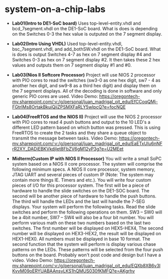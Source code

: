 # system-on-a-chip-labs

* __Lab01(Intro to DE1-SoC board)__ 
Uses top-level-entity.vhdl and bcd_7segment.vhdl on the DE1-SoC board. What is does is depending on the Switches 0-3 the hex value is outputed on the 7 segment display.

* __Lab02(Intro Using VHDL)__ 
Used top-level-entity.vhdl, bsc_7segment.vhdl, and add_bothSW.vhdl on the DE1-SoC board. What is does is output Switches 4-7 as hex on 7 segment display #4 and Switches 0-3 as hex on 7 segment display #2. It then takes these 2 hex values and outputs them on 7 segment display #1 and #0. 

* __Lab03(Nios II Softcore Processor)__ 
Project will use NIOS 2 processor with PIO cores to read the switches (sw3-0 as one hex digit, sw7 - 4 as another hex digit, and sw9-8 as a third hex digit) and display them on the 7 segment displays. All of the decoding is done in software and only generic PIO cores are used.
Video Demo: https://oregontech-my.sharepoint.com/:v:/g/personal/juan_madrigal_oit_edu/EfCCoqQMj-FGtrIMs8OrtakBkuiQiiZPSMXFaRLY5wIpcQ?e=focNQE

* __Lab04(FreeRTOS and the NIOS II)__ 
Project will use the NIOS 2 processor with PIO cores to read  4 push buttons and output to the 10 LED's a different LED pattern based on which button was pressed. This is using FreeRTOS to create the 2 tasks and they share a queue object to transmit the message between tasks.
Video Demo: https://oregontech-my.sharepoint.com/:v:/g/personal/juan_madrigal_oit_edu/EaETxUIu6nNFrR2XY_DADiEBKVkdjIet8FbZV6gM12yP3g?e=U2MEet

* __Midterm(Custom IP with NIOS II Processor)__ You will write a small SoPC system based on a NIOS II core processor. The system will comprise the following minimum specs. A NIOS II core processor, system memory, JTAG UART and several pieces of custom IP (Note: The system may contain more things IE. Timers and etc.). You will write four custom pieces of I/O for this processor system. The first will be a piece of hardware to handle the slide switches on the DE1-SOC board. The second will be another piece of hardware to handle the push buttons. The third will handle the LEDs and the last will handle the 7-SEG displays. Your system will perform the following tasks. Read the slide switches and perform the following operations on them. SW3 – SW0 will be a 4bit number, SW7 – SW4 will also be a four bit number. You will perform various math on these two numbers based on the last two switches. The first number will be displayed on HEX5-HEX4, The second number will be displayed on HEX3-HEX2, the result will be displayed on HEX1-HEX0. All numbers must be displayed in base 10 format. The second function that the system will perform is display various chase patterns on the LEDs. These patterns will be selected from the four push buttons on the board. Probably won't post code and design but I have a video.
Video Demo: https://oregontech-my.sharepoint.com/:v:/g/personal/juan_madrigal_oit_edu/EQXb8XB6v3lKvvM09oERYUABAAnsyLKS1hQMUS030fKMFQ?e=AKgrhv
